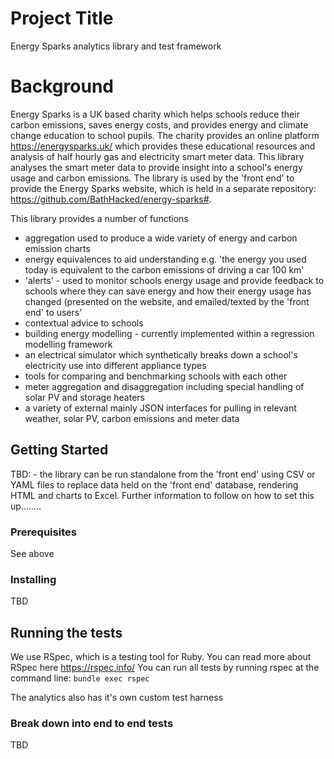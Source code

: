 # Project Title

Energy Sparks analytics library and test framework

# Background

Energy Sparks is a UK based charity which helps schools reduce their carbon emissions, saves energy costs, and provides energy and climate change education to school pupils. The charity provides an online platform https://energysparks.uk/ which provides these educational resources and analysis of half hourly gas and electricity smart meter data. This library analyses the smart meter data to provide insight into a school's energy usage and carbon emissions. The library is used by the 'front end' to provide the Energy Sparks website, which is held in a separate repository: https://github.com/BathHacked/energy-sparks#.

This library provides a number of functions
- aggregation used to produce a wide variety of energy and carbon emission charts
- energy equivalences to aid understanding e.g. 'the energy you used today is equivalent to the carbon emissions of driving a car 100 km'
- 'alerts' - used to monitor schools energy usage and provide feedback to schools where they can save energy and how their energy usage has changed (presented on the website, and emailed/texted by the 'front end' to users'
- contextual advice to schools
- building energy modelling - currently implemented within a regression modelling framework
- an electrical simulator which synthetically breaks down a school's electricity use into different appliance types
- tools for comparing and benchmarking schools with each other
- meter aggregation and disaggregation including special handling of solar PV and storage heaters
- a variety of external mainly JSON interfaces for pulling in relevant weather, solar PV, carbon emissions and meter data

## Getting Started

TBD: - the library can be run standalone from the 'front end' using CSV or YAML files to replace data held on the 'front end' database, rendering HTML and charts to Excel. Further information to follow on how to set this up........

### Prerequisites

See above

### Installing

TBD

## Running the tests

We use RSpec, which is a testing tool for Ruby.  You can read more about RSpec here https://rspec.info/ 
You can run all tests by running rspec at the command line:
`bundle exec rspec`

The analytics also has it's own custom test harness


### Break down into end to end tests

TBD

